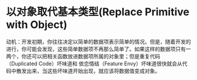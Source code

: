 # 以对象取代基本类型(Replace Primitive with Object)

动机：开发初期，你往往决定以简单的数据项表示简单的情况。但是，随着开发的进行，你可能会发现，这些简单数据项不再那么简单了。如果这样的数据项只有一两个，你还可以把相关函数放进数据项所属的对象里；但是重复代码（Duplicated Code）坏味道和 依恋情结（Feature Envy）坏味道很快就会从代码中散发出来，当这些坏味道开始出现，就应该将数据值变成对象。